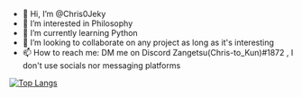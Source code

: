 - 👋 Hi, I’m @Chris0Jeky
- 👀 I’m interested in Philosophy 
- 🌱 I’m currently learning Python
- 💞️ I’m looking to collaborate on any project as long as it's interesting
- 📫 How to reach me: DM me on Discord Zangetsu(Chris-to_Kun)#1872 , I don't use socials nor messaging platforms

<!---
Chris0Jeky/Chris0Jeky is a ✨ special ✨ repository because its `README.md` (this file) appears on your GitHub profile.
You can click the Preview link to take a look at your changes.
--->

[![Top Langs](https://github-readme-stats-git-masterrstaa-rickstaa.vercel.app/api/top-langs/?username=Chris0Jeky)](https://github.com/Chris0Jeky/github-readme-stats)

